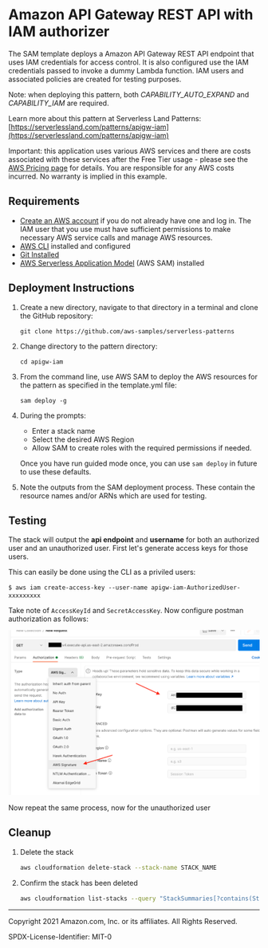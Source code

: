 # Amazon API Gateway REST API with IAM authorizer

The SAM template deploys a Amazon API Gateway REST API endpoint that uses IAM credentials for access control. It is also configured use the IAM credentials passed to invoke a dummy Lambda function. IAM users and associated policies are created for testing purposes.

Note: when deploying this pattern, both *CAPABILITY_AUTO_EXPAND* and *CAPABILITY_IAM* are required.

Learn more about this pattern at Serverless Land Patterns: [https://serverlessland.com/patterns/apigw-iam](https://serverlessland.com/patterns/apigw-iam)

Important: this application uses various AWS services and there are costs associated with these services after the Free Tier usage - please see the [AWS Pricing page](https://aws.amazon.com/pricing/) for details. You are responsible for any AWS costs incurred. No warranty is implied in this example.

## Requirements

* [Create an AWS account](https://portal.aws.amazon.com/gp/aws/developer/registration/index.html) if you do not already have one and log in. The IAM user that you use must have sufficient permissions to make necessary AWS service calls and manage AWS resources.
* [AWS CLI](https://docs.aws.amazon.com/cli/latest/userguide/install-cliv2.html) installed and configured
* [Git Installed](https://git-scm.com/book/en/v2/Getting-Started-Installing-Git)
* [AWS Serverless Application Model](https://docs.aws.amazon.com/serverless-application-model/latest/developerguide/serverless-sam-cli-install.html) (AWS SAM) installed

## Deployment Instructions

1. Create a new directory, navigate to that directory in a terminal and clone the GitHub repository:
    ``` 
    git clone https://github.com/aws-samples/serverless-patterns
    ```
2. Change directory to the pattern directory:
    ```
    cd apigw-iam
    ```
3. From the command line, use AWS SAM to deploy the AWS resources for the pattern as specified in the template.yml file:
    ```
    sam deploy -g
    ```
1. During the prompts:
    * Enter a stack name
    * Select the desired AWS Region
    * Allow SAM to create roles with the required permissions if needed.

    Once you have run guided mode once, you can use `sam deploy` in future to use these defaults.

1. Note the outputs from the SAM deployment process. These contain the resource names and/or ARNs which are used for testing.

## Testing

The stack will output the **api endpoint** and **username** for both an authorized user and an unauthorized user. First let's generate access keys for those users.

This can easily be done using the CLI as a priviled users:

```
$ aws iam create-access-key --user-name apigw-iam-AuthorizedUser-xxxxxxxxx
```

Take note of `AccessKeyId` and `SecretAccessKey`. Now configure postman authorization as follows:

![Postman authentication](./img/postman-auth.png)

Now repeat the same process, now for the unauthorized user

## Cleanup
 
1. Delete the stack
    ```bash
    aws cloudformation delete-stack --stack-name STACK_NAME
    ```
1. Confirm the stack has been deleted
    ```bash
    aws cloudformation list-stacks --query "StackSummaries[?contains(StackName,'STACK_NAME')].StackStatus"
    ```
----
Copyright 2021 Amazon.com, Inc. or its affiliates. All Rights Reserved.

SPDX-License-Identifier: MIT-0